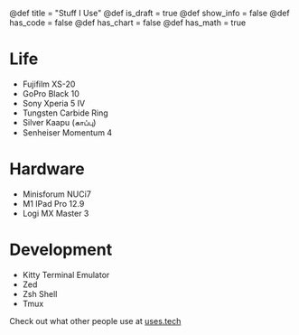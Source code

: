 @def title = "Stuff I Use"
@def is_draft = true
@def show_info = false
@def has_code = false
@def has_chart = false
@def has_math = true


# Life

- Fujifilm XS-20
- GoPro Black 10
- Sony Xperia 5 IV
- Tungsten Carbide Ring
- Silver Kaapu (காப்பு)
- Senheiser Momentum 4

# Hardware
- Minisforum NUCi7
- M1 IPad Pro 12.9
- Logi MX Master 3

# Development
- Kitty Terminal Emulator
- Zed
- Zsh Shell
- Tmux


Check out what other people use at [uses.tech](https://uses.tech/)
